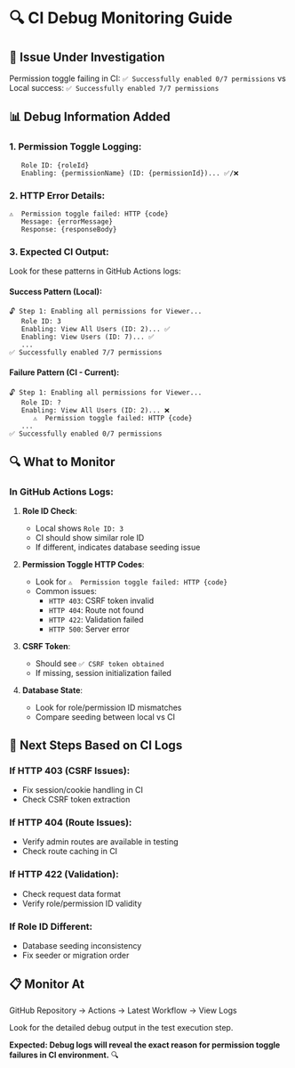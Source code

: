 # 🔍 CI Debug Monitoring Guide

## 🎯 **Issue Under Investigation**
Permission toggle failing in CI: `✅ Successfully enabled 0/7 permissions`
vs Local success: `✅ Successfully enabled 7/7 permissions`

## 📊 **Debug Information Added** 

### 1. Permission Toggle Logging:
```
   Role ID: {roleId}
   Enabling: {permissionName} (ID: {permissionId})... ✅/❌
```

### 2. HTTP Error Details:
```
⚠️  Permission toggle failed: HTTP {code}
   Message: {errorMessage}
   Response: {responseBody}
```

### 3. Expected CI Output:
Look for these patterns in GitHub Actions logs:

#### Success Pattern (Local):
```
🔓 Step 1: Enabling all permissions for Viewer...
   Role ID: 3
   Enabling: View All Users (ID: 2)... ✅
   Enabling: View Users (ID: 7)... ✅
   ...
✅ Successfully enabled 7/7 permissions
```

#### Failure Pattern (CI - Current):
```
🔓 Step 1: Enabling all permissions for Viewer...
   Role ID: ?
   Enabling: View All Users (ID: 2)... ❌
      ⚠️  Permission toggle failed: HTTP {code}
   ...
✅ Successfully enabled 0/7 permissions
```

## 🔍 **What to Monitor**

### In GitHub Actions Logs:

1. **Role ID Check**: 
   - Local shows `Role ID: 3`
   - CI should show similar role ID
   - If different, indicates database seeding issue

2. **Permission Toggle HTTP Codes**:
   - Look for `⚠️  Permission toggle failed: HTTP {code}`
   - Common issues:
     - `HTTP 403`: CSRF token invalid
     - `HTTP 404`: Route not found  
     - `HTTP 422`: Validation failed
     - `HTTP 500`: Server error

3. **CSRF Token**:
   - Should see `✅ CSRF token obtained`
   - If missing, session initialization failed

4. **Database State**:
   - Look for role/permission ID mismatches
   - Compare seeding between local vs CI

## 🎯 **Next Steps Based on CI Logs**

### If HTTP 403 (CSRF Issues):
- Fix session/cookie handling in CI
- Check CSRF token extraction

### If HTTP 404 (Route Issues):  
- Verify admin routes are available in testing
- Check route caching in CI

### If HTTP 422 (Validation):
- Check request data format
- Verify role/permission ID validity

### If Role ID Different:
- Database seeding inconsistency
- Fix seeder or migration order

## 📋 **Monitor At**

GitHub Repository → Actions → Latest Workflow → View Logs

Look for the detailed debug output in the test execution step.

**Expected: Debug logs will reveal the exact reason for permission toggle failures in CI environment.** 🔍